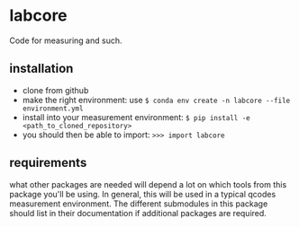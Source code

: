 # labcore
Code for measuring and such.

## installation
- clone from github
- make the right environment: use ``$ conda env create -n labcore --file environment.yml``
- install into your measurement environment:
  ``$ pip install -e <path_to_cloned_repository>``
- you should then be able to import:
  ``>>> import labcore``
  
## requirements
what other packages are needed will depend a lot on which tools from this package you'll be using.
In general, this will be used in a typical qcodes measurement environment.
The different submodules in this package should list in their documentation if additional packages are required.
